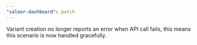 ```yaml
---
"saleor-dashboard": patch
---
```


Variant creation no longer reports an error when API call fails, this means this scenario is now handled gracefully.
